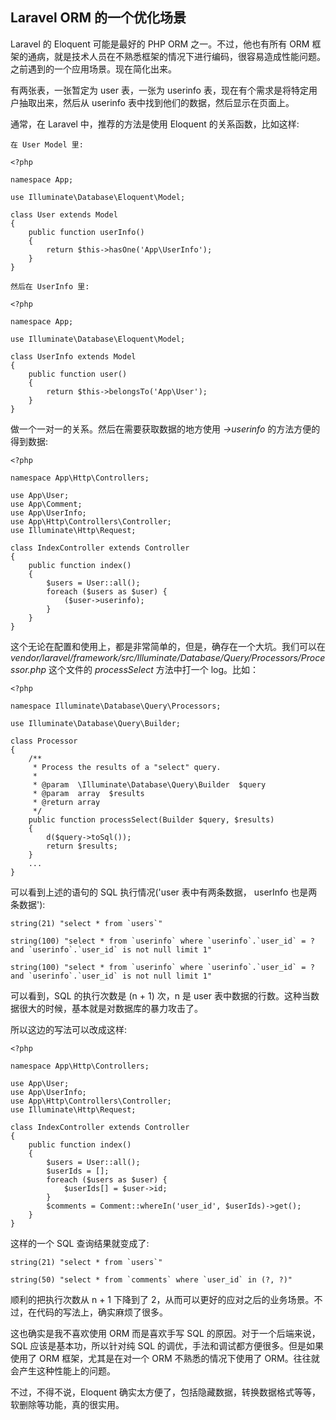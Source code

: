 Laravel ORM 的一个优化场景
---

Laravel 的 Eloquent 可能是最好的 PHP ORM 之一。不过，他也有所有 ORM 框架的通病，就是技术人员在不熟悉框架的情况下进行编码，很容易造成性能问题。之前遇到的一个应用场景。现在简化出来。

有两张表，一张暂定为 user 表，一张为 userinfo 表，现在有个需求是将特定用户抽取出来，然后从 userinfo 表中找到他们的数据，然后显示在页面上。

通常，在 Laravel 中，推荐的方法是使用 Eloquent 的关系函数，比如这样:

```
在 User Model 里:

<?php

namespace App;

use Illuminate\Database\Eloquent\Model;

class User extends Model
{
    public function userInfo()
    {
        return $this->hasOne('App\UserInfo');
    }
}

然后在 UserInfo 里:

<?php

namespace App;

use Illuminate\Database\Eloquent\Model;

class UserInfo extends Model
{
    public function user()
    {
        return $this->belongsTo('App\User');
    }
}
```

做一个一对一的关系。然后在需要获取数据的地方使用 *->userinfo* 的方法方便的得到数据:

```
<?php

namespace App\Http\Controllers;

use App\User;
use App\Comment;
use App\UserInfo;
use App\Http\Controllers\Controller;
use Illuminate\Http\Request;

class IndexController extends Controller
{
    public function index()
    {
        $users = User::all();
        foreach ($users as $user) {
            ($user->userinfo);
        }
    }
}
```

这个无论在配置和使用上，都是非常简单的，但是，确存在一个大坑。我们可以在 *vendor/laravel/framework/src/Illuminate/Database/Query/Processors/Processor.php* 这个文件的 *processSelect* 方法中打一个 log。比如：

```
<?php

namespace Illuminate\Database\Query\Processors;

use Illuminate\Database\Query\Builder;

class Processor
{
    /**
     * Process the results of a "select" query.
     *
     * @param  \Illuminate\Database\Query\Builder  $query
     * @param  array  $results
     * @return array
     */
    public function processSelect(Builder $query, $results)
    {
        d($query->toSql());
        return $results;
    }
    ...
}
```

可以看到上述的语句的 SQL 执行情况('user 表中有两条数据， userInfo 也是两条数据'):

```
string(21) "select * from `users`"

string(100) "select * from `userinfo` where `userinfo`.`user_id` = ? and `userinfo`.`user_id` is not null limit 1"

string(100) "select * from `userinfo` where `userinfo`.`user_id` = ? and `userinfo`.`user_id` is not null limit 1"
```

可以看到，SQL 的执行次数是 (n + 1) 次，n 是 user 表中数据的行数。这种当数据很大的时候，基本就是对数据库的暴力攻击了。

所以这边的写法可以改成这样:

```
<?php

namespace App\Http\Controllers;

use App\User;
use App\UserInfo;
use App\Http\Controllers\Controller;
use Illuminate\Http\Request;

class IndexController extends Controller
{
    public function index()
    {
        $users = User::all();
        $userIds = [];
        foreach ($users as $user) {
            $userIds[] = $user->id;
        }
        $comments = Comment::whereIn('user_id', $userIds)->get();
    }
}
```

这样的一个 SQL 查询结果就变成了:

```
string(21) "select * from `users`"

string(50) "select * from `comments` where `user_id` in (?, ?)"
```

顺利的把执行次数从 n + 1 下降到了 2，从而可以更好的应对之后的业务场景。不过，在代码的写法上，确实麻烦了很多。

这也确实是我不喜欢使用 ORM 而是喜欢手写 SQL 的原因。对于一个后端来说，SQL 应该是基本功，所以针对纯 SQL 的调优，手法和调试都方便很多。但是如果使用了 ORM 框架，尤其是在对一个 ORM 不熟悉的情况下使用了 ORM。往往就会产生这种性能上的问题。

不过，不得不说，Eloquent 确实太方便了，包括隐藏数据，转换数据格式等等，软删除等功能，真的很实用。
